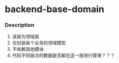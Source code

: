 # backend-base-domain

### Description
1. 该层为领域层
1. 仅封装各个业务的领域模型
1. 不依赖其他模块
1. 代码不同层次的数据是否都在这一层进行管理？？？
